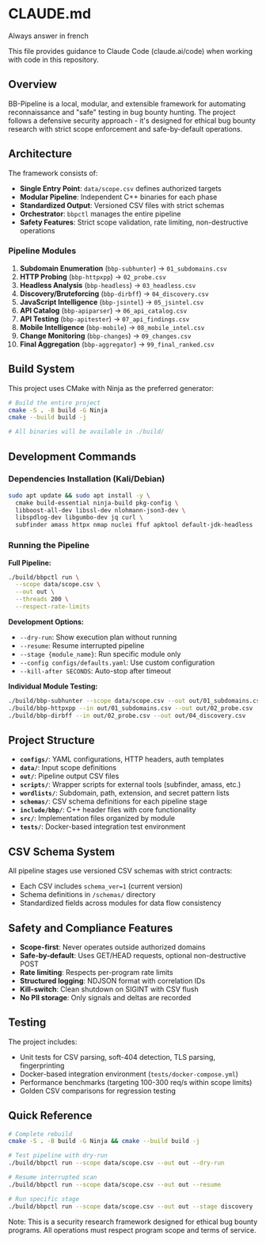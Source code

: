 # CLAUDE.md

Always answer in french

This file provides guidance to Claude Code (claude.ai/code) when working with code in this repository.

## Overview

BB-Pipeline is a local, modular, and extensible framework for automating reconnaissance and "safe" testing in bug bounty hunting. The project follows a defensive security approach - it's designed for ethical bug bounty research with strict scope enforcement and safe-by-default operations.

## Architecture

The framework consists of:

- **Single Entry Point**: `data/scope.csv` defines authorized targets
- **Modular Pipeline**: Independent C++ binaries for each phase
- **Standardized Output**: Versioned CSV files with strict schemas
- **Orchestrator**: `bbpctl` manages the entire pipeline
- **Safety Features**: Strict scope validation, rate limiting, non-destructive operations

### Pipeline Modules

1. **Subdomain Enumeration** (`bbp-subhunter`) → `01_subdomains.csv`
2. **HTTP Probing** (`bbp-httpxpp`) → `02_probe.csv`
3. **Headless Analysis** (`bbp-headless`) → `03_headless.csv`
4. **Discovery/Bruteforcing** (`bbp-dirbff`) → `04_discovery.csv`
5. **JavaScript Intelligence** (`bbp-jsintel`) → `05_jsintel.csv`
6. **API Catalog** (`bbp-apiparser`) → `06_api_catalog.csv`
7. **API Testing** (`bbp-apitester`) → `07_api_findings.csv`
8. **Mobile Intelligence** (`bbp-mobile`) → `08_mobile_intel.csv`
9. **Change Monitoring** (`bbp-changes`) → `09_changes.csv`
10. **Final Aggregation** (`bbp-aggregator`) → `99_final_ranked.csv`

## Build System

This project uses CMake with Ninja as the preferred generator:

```bash
# Build the entire project
cmake -S . -B build -G Ninja
cmake --build build -j

# All binaries will be available in ./build/
```

## Development Commands

### Dependencies Installation (Kali/Debian)
```bash
sudo apt update && sudo apt install -y \
  cmake build-essential ninja-build pkg-config \
  libboost-all-dev libssl-dev nlohmann-json3-dev \
  libspdlog-dev libgumbo-dev jq curl \
  subfinder amass httpx nmap nuclei ffuf apktool default-jdk-headless
```

### Running the Pipeline

**Full Pipeline:**
```bash
./build/bbpctl run \
  --scope data/scope.csv \
  --out out \
  --threads 200 \
  --respect-rate-limits
```

**Development Options:**
- `--dry-run`: Show execution plan without running
- `--resume`: Resume interrupted pipeline
- `--stage {module_name}`: Run specific module only
- `--config configs/defaults.yaml`: Use custom configuration
- `--kill-after SECONDS`: Auto-stop after timeout

**Individual Module Testing:**
```bash
./build/bbp-subhunter --scope data/scope.csv --out out/01_subdomains.csv
./build/bbp-httpxpp --in out/01_subdomains.csv --out out/02_probe.csv
./build/bbp-dirbff --in out/02_probe.csv --out out/04_discovery.csv
```

## Project Structure

- **`configs/`**: YAML configurations, HTTP headers, auth templates
- **`data/`**: Input scope definitions
- **`out/`**: Pipeline output CSV files
- **`scripts/`**: Wrapper scripts for external tools (subfinder, amass, etc.)
- **`wordlists/`**: Subdomain, path, extension, and secret pattern lists
- **`schemas/`**: CSV schema definitions for each pipeline stage
- **`include/bbp/`**: C++ header files with core functionality
- **`src/`**: Implementation files organized by module
- **`tests/`**: Docker-based integration test environment

## CSV Schema System

All pipeline stages use versioned CSV schemas with strict contracts:
- Each CSV includes `schema_ver=1` (current version)
- Schema definitions in `/schemas/` directory
- Standardized fields across modules for data flow consistency

## Safety and Compliance Features

- **Scope-first**: Never operates outside authorized domains
- **Safe-by-default**: Uses GET/HEAD requests, optional non-destructive POST
- **Rate limiting**: Respects per-program rate limits
- **Structured logging**: NDJSON format with correlation IDs
- **Kill-switch**: Clean shutdown on SIGINT with CSV flush
- **No PII storage**: Only signals and deltas are recorded

## Testing

The project includes:
- Unit tests for CSV parsing, soft-404 detection, TLS parsing, fingerprinting
- Docker-based integration environment (`tests/docker-compose.yml`)
- Performance benchmarks (targeting 100-300 req/s within scope limits)
- Golden CSV comparisons for regression testing

## Quick Reference

```bash
# Complete rebuild
cmake -S . -B build -G Ninja && cmake --build build -j

# Test pipeline with dry-run
./build/bbpctl run --scope data/scope.csv --out out --dry-run

# Resume interrupted scan
./build/bbpctl run --scope data/scope.csv --out out --resume

# Run specific stage
./build/bbpctl run --scope data/scope.csv --out out --stage discovery
```

Note: This is a security research framework designed for ethical bug bounty programs. All operations must respect program scope and terms of service.